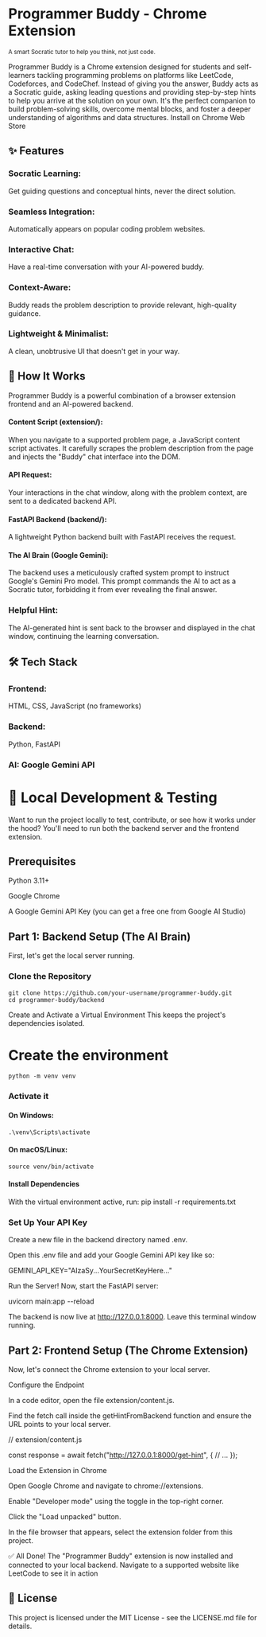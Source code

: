 # Programmer Buddy - Chrome Extension
<sub>A smart Socratic tutor to help you think, not just code.</sub>

Programmer Buddy is a Chrome extension designed for students and self-learners tackling programming problems on platforms like LeetCode, Codeforces, and CodeChef. Instead of giving you the answer, Buddy acts as a Socratic guide, asking leading questions and providing step-by-step hints to help you arrive at the solution on your own.
It's the perfect companion to build problem-solving skills, overcome mental blocks, and foster a deeper understanding of algorithms and data structures.
Install on Chrome Web Store <!-- TODO: Add link when published -->
## ✨ Features
### Socratic Learning:
  Get guiding questions and conceptual hints, never the direct solution.
### Seamless Integration: 
  Automatically appears on popular coding problem websites.
### Interactive Chat: 
Have a real-time conversation with your AI-powered buddy.
### Context-Aware: 
Buddy reads the problem description to provide relevant, high-quality guidance.
### Lightweight & Minimalist: 
A clean, unobtrusive UI that doesn't get in your way.
## 🚀 How It Works
Programmer Buddy is a powerful combination of a browser extension frontend and an AI-powered backend.
#### Content Script (extension/):
  When you navigate to a supported problem page, a JavaScript content script activates. It carefully scrapes the problem description from the page and injects the "Buddy" chat interface into the DOM.
#### API Request: 
  Your interactions in the chat window, along with the problem context, are sent to a dedicated backend API.
#### FastAPI Backend (backend/): 
  A lightweight Python backend built with FastAPI receives the request.
#### The AI Brain (Google Gemini): 
  The backend uses a meticulously crafted system prompt to instruct Google's Gemini Pro model. This prompt commands the AI to act as a Socratic tutor, forbidding it from ever revealing the final answer.
### Helpful Hint: 
  The AI-generated hint is sent back to the browser and displayed in the chat window, continuing the learning conversation.
<!-- Optional: Create a simple diagram -->
## 🛠️ Tech Stack
### Frontend: 
  HTML, CSS, JavaScript (no frameworks)
### Backend: 
  Python, FastAPI
### AI: Google Gemini API


# 🔧 Local Development & Testing

Want to run the project locally to test, contribute, or see how it works under the hood? You'll need to run both the backend server and the frontend extension.

## Prerequisites

Python 3.11+

Google Chrome

A Google Gemini API Key (you can get a free one from Google AI Studio)

## Part 1: Backend Setup (The AI Brain)

First, let's get the local server running.

### Clone the Repository
    git clone https://github.com/your-username/programmer-buddy.git
    cd programmer-buddy/backend


Create and Activate a Virtual Environment
This keeps the project's dependencies isolated.

# Create the environment
    python -m venv venv

### Activate it
#### On Windows:
    .\venv\Scripts\activate
#### On macOS/Linux:
    source venv/bin/activate

#### Install Dependencies
With the virtual environment active, run:
    pip install -r requirements.txt

### Set Up Your API Key

Create a new file in the backend directory named .env.

Open this .env file and add your Google Gemini API key like so:

GEMINI_API_KEY="AIzaSy...YourSecretKeyHere..."

Run the Server!
Now, start the FastAPI server:

uvicorn main:app --reload

The backend is now live at http://127.0.0.1:8000. Leave this terminal window running.

## Part 2: Frontend Setup (The Chrome Extension)

Now, let's connect the Chrome extension to your local server.

Configure the Endpoint

In a code editor, open the file extension/content.js.

Find the fetch call inside the getHintFromBackend function and ensure the URL points to your local server.

// extension/content.js

const response = await fetch("http://127.0.0.1:8000/get-hint", {
    // ...
});

Load the Extension in Chrome

Open Google Chrome and navigate to chrome://extensions.

Enable "Developer mode" using the toggle in the top-right corner.

Click the "Load unpacked" button.

In the file browser that appears, select the extension folder from this project.

✅ All Done! The "Programmer Buddy" extension is now installed and connected to your local backend. Navigate to a supported website like LeetCode to see it in action

## 📜 License
This project is licensed under the MIT License - see the LICENSE.md file for details.
